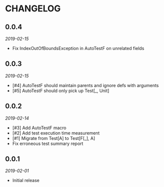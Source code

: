 # CHANGELOG

## 0.0.4

_2019-02-15_

 * Fix IndexOutOfBoundsException in AutoTestF on unrelated fields

## 0.0.3

_2019-02-15_

 * [#4] AutoTestF should maintain parents and ignore defs with arguments
 * [#5] AutoTestF should only pick up Test[_, Unit]

## 0.0.2

_2019-02-14_

 * [#3] Add AutoTestF macro
 * [#2] Add test execution time measurement
 * [#1] Migrate from Test[A] to Test[F[_], A]
 * Fix erroneous test summary report

## 0.0.1

_2019-02-01_

 * Initial release